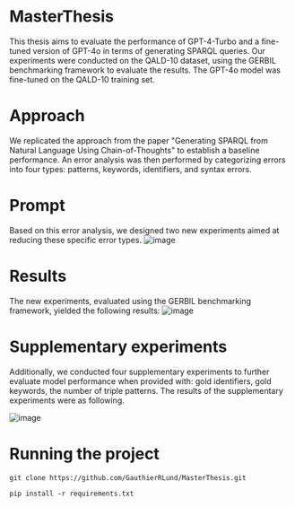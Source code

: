 # MasterThesis
This thesis aims to evaluate the performance of GPT-4-Turbo and a fine-tuned version of GPT-4o in terms of generating SPARQL queries. Our experiments were conducted on the QALD-10 dataset, using the GERBIL benchmarking framework to evaluate the results. The GPT-4o model was fine-tuned on the QALD-10 training set.

# Approach 
We replicated the approach from the paper "Generating SPARQL from Natural Language Using Chain-of-Thoughts" to establish a baseline performance. An error analysis was then performed by categorizing errors into four types: patterns, keywords, identifiers, and syntax errors.

# Prompt 
Based on this error analysis, we designed two new experiments aimed at reducing these specific error types.
![image](https://github.com/user-attachments/assets/3db0a3de-1172-48b0-8d0b-8451cf6f709c)

# Results 
The new experiments, evaluated using the GERBIL benchmarking framework, yielded the following results:
![image](https://github.com/user-attachments/assets/e213db83-e6ee-4558-80f4-0b0a30d2e88b)

# Supplementary experiments
Additionally, we conducted four supplementary experiments to further evaluate model performance when provided with: gold identifiers, gold keywords, the number of triple patterns.
The results of the supplementary experiments were as following.

![image](https://github.com/user-attachments/assets/921fe827-5bf2-4590-9581-b1346e6bfde9)

# Running the project 
```
git clone https://github.com/GauthierRLund/MasterThesis.git
```
```
pip install -r requirements.txt
```
